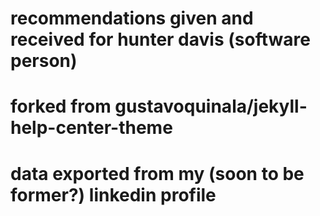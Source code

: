 # recommendations given and received for hunter davis (software person)
# forked from gustavoquinala/jekyll-help-center-theme
# data exported from my (soon to be former?) linkedin profile
